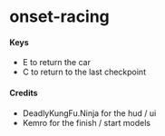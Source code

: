 # onset-racing

#### Keys
* E to return the car
* C to return to the last checkpoint

#### Credits
* DeadlyKungFu.Ninja for the hud / ui
* Kemro for the finish / start models